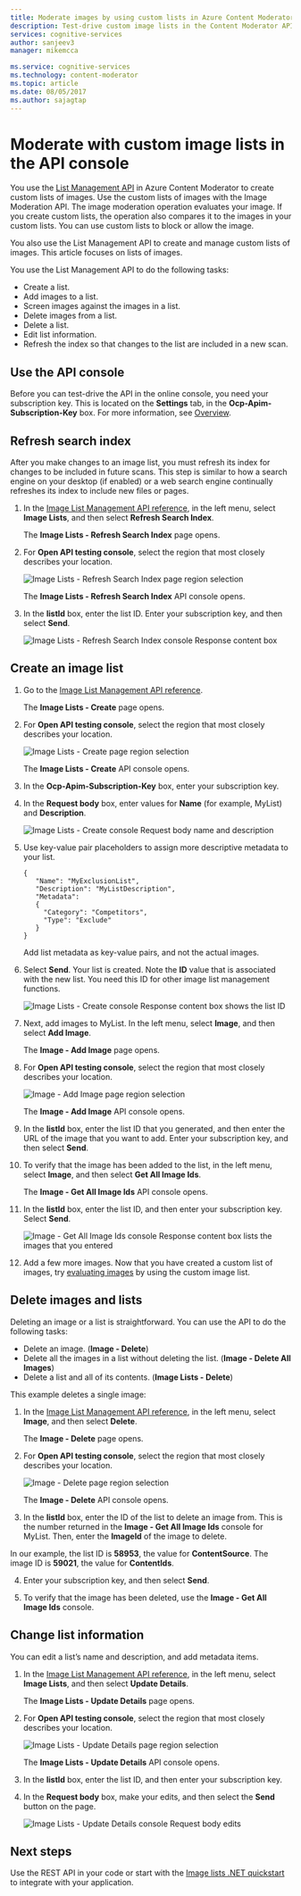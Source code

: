 ```yaml
---
title: Moderate images by using custom lists in Azure Content Moderator | Microsoft Docs
description: Test-drive custom image lists in the Content Moderator API console.
services: cognitive-services
author: sanjeev3
manager: mikemcca

ms.service: cognitive-services
ms.technology: content-moderator
ms.topic: article
ms.date: 08/05/2017
ms.author: sajagtap
---
```


# Moderate with custom image lists in the API console

You use the [List Management API](https://westus.dev.cognitive.microsoft.com/docs/services/57cf755e3f9b070c105bd2c2/operations/57cf755e3f9b070868a1f672) in Azure Content Moderator to create custom lists of images. Use the custom lists of images with the Image Moderation API. The image moderation operation evaluates your image. If you create custom lists, the operation also compares it to the images in your custom lists. You can use custom lists to block or allow the image.

You also use the List Management API to create and manage custom lists of images. This article focuses on lists of images.

You use the List Management API to do the following tasks:

- Create a list.
- Add images to a list.
- Screen images against the images in a list.
- Delete images from a list.
- Delete a list.
- Edit list information.
- Refresh the index so that changes to the list are included in a new scan.

## Use the API console
Before you can test-drive the API in the online console, you need your subscription key. This is located on the **Settings** tab, in the **Ocp-Apim-Subscription-Key** box. For more information, see [Overview](overview.md).

## Refresh search index

After you make changes to an image list, you must refresh its index for changes to be included in future scans. This step is similar to how a search engine on your desktop (if enabled) or a web search engine continually refreshes its index to include new files or pages.

1. In the [Image List Management API reference](https://westus.dev.cognitive.microsoft.com/docs/services/57cf755e3f9b070c105bd2c2/operations/57cf755e3f9b070868a1f672), in the left menu, select **Image Lists**, and then select **Refresh Search Index**.

   The **Image Lists - Refresh Search Index** page opens.

2. For **Open API testing console**, select the region that most closely describes your location. 
 
    ![Image Lists - Refresh Search Index page region selection](images/test-drive-region.png)

    The **Image Lists - Refresh Search Index** API console opens.

3. In the **listId** box, enter the list ID. Enter your subscription key, and then select **Send**.

   ![Image Lists - Refresh Search Index console Response content box](images/try-image-list-refresh-1.png)


## Create an image list

1. Go to the [Image List Management API reference](https://westus.dev.cognitive.microsoft.com/docs/services/57cf755e3f9b070c105bd2c2/operations/57cf755e3f9b070868a1f672).

   The **Image Lists - Create** page opens. 

2. For **Open API testing console**, select the region that most closely describes your location.

   ![Image Lists - Create page region selection](images/test-drive-region.png)

   The **Image Lists - Create** API console opens.
 
3. In the **Ocp-Apim-Subscription-Key** box, enter your subscription key.

4. In the **Request body** box, enter values for **Name** (for example, MyList) and **Description**.

   ![Image Lists - Create console Request body name and description](images/try-terms-list-create-1.png)

5. Use key-value pair placeholders to assign more descriptive metadata to your list.

       {
          "Name": "MyExclusionList",
          "Description": "MyListDescription",
          "Metadata": 
          {
            "Category": "Competitors",
            "Type": "Exclude"
          }
       }

   Add list metadata as key-value pairs, and not the actual images.
 
6. Select **Send**. Your list is created. Note the **ID** value that is associated with the new list. You need this ID for other image list management functions.

   ![Image Lists - Create console Response content box shows the list ID](images/try-terms-list-create-2.png)
 
7. Next, add images to MyList. In the left menu, select **Image**, and then select **Add Image**.

   The **Image - Add Image** page opens. 

8. For **Open API testing console**, select the region that most closely describes your location.

   ![Image - Add Image page region selection](images/test-drive-region.png)

   The **Image - Add Image** API console opens.
 
9. In the **listId** box, enter the list ID that you generated, and then enter the URL of the image that you want to add. Enter your subscription key, and then select **Send**.

10. To verify that the image has been added to the list, in the left menu, select **Image**, and then select **Get All Image Ids**.

    The **Image - Get All Image Ids** API console opens.
  
11. In the **listId** box, enter the list ID, and then enter your subscription key. Select **Send**.

    ![Image - Get All Image Ids console Response content box lists the images that you entered](images/try-image-list-create-11.png)
 
12. Add a few more images. Now that you have created a custom list of images, try [evaluating images](try-image-api.md) by using the custom image list. 

## Delete images and lists

Deleting an image or a list is straightforward. You can use the API to do the following tasks:

- Delete an image. (**Image - Delete**)
- Delete all the images in a list without deleting the list. (**Image - Delete All Images**)
- Delete a list and all of its contents. (**Image Lists - Delete**)

This example deletes a single image:

1. In the [Image List Management API reference](https://westus.dev.cognitive.microsoft.com/docs/services/57cf755e3f9b070c105bd2c2/operations/57cf755e3f9b070868a1f672), in the left menu, select **Image**, and then select **Delete**. 

   The **Image - Delete** page opens.

2. For **Open API testing console**, select the region that most closely describes your location. 

   ![Image - Delete page region selection](images/test-drive-region.png)
 
   The **Image - Delete** API console opens.
 
3. In the **listId** box, enter the ID of the list to delete an image from.  This is the number returned in the **Image - Get All Image Ids** console for MyList. Then, enter the **ImageId** of the image to delete. 

In our example, the list ID is **58953**, the value for **ContentSource**. The image ID is **59021**, the value for **ContentIds**.

4.  Enter your subscription key, and then select **Send**.

5.  To verify that the image has been deleted, use the **Image - Get All Image Ids** console.
 
## Change list information

You can edit a list’s name and description, and add metadata items.

1. In the [Image List Management API reference](https://westus.dev.cognitive.microsoft.com/docs/services/57cf755e3f9b070c105bd2c2/operations/57cf755e3f9b070868a1f672), in the left menu, select **Image Lists**, and then select **Update Details**. 

   The **Image Lists - Update Details** page opens.

2. For **Open API testing console**, select the region that most closely describes your location.  

    ![Image Lists - Update Details page region selection](images/test-drive-region.png)

    The **Image Lists - Update Details** API console opens.
 
3. In the **listId** box, enter the list ID, and then enter your subscription key.

4. In the **Request body** box, make your edits, and then select the **Send** button on the page.

   ![Image Lists - Update Details console Request body edits](images/try-terms-list-change-1.png)
 

## Next steps

Use the REST API in your code or start with the [Image lists .NET quickstart](image-lists-quickstart-dotnet.md) to integrate with your application.
